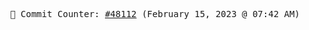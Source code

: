 <p align="center">
    <samp>
        📮 Commit Counter: <a href="https://github.com/Javascript-void0/Javascript-void0/commits/main">#48112</a> (February 15, 2023 @ 07:42 AM)
    </samp>
</p>